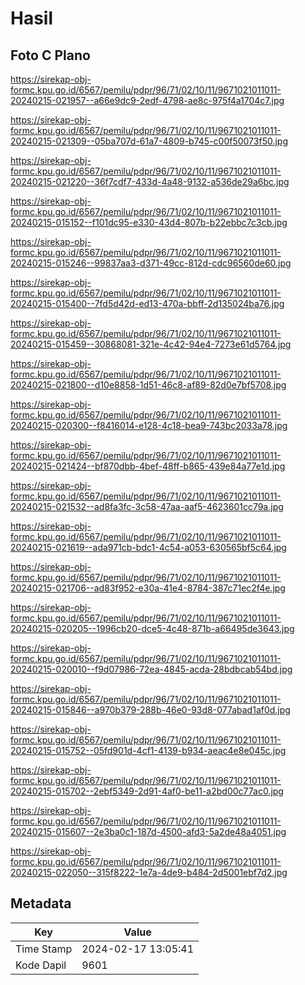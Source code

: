 # Hasil

## Foto C Plano

https://sirekap-obj-formc.kpu.go.id/6567/pemilu/pdpr/96/71/02/10/11/9671021011011-20240215-021957--a66e9dc9-2edf-4798-ae8c-975f4a1704c7.jpg

https://sirekap-obj-formc.kpu.go.id/6567/pemilu/pdpr/96/71/02/10/11/9671021011011-20240215-021309--05ba707d-61a7-4809-b745-c00f50073f50.jpg

https://sirekap-obj-formc.kpu.go.id/6567/pemilu/pdpr/96/71/02/10/11/9671021011011-20240215-021220--36f7cdf7-433d-4a48-9132-a536de29a6bc.jpg

https://sirekap-obj-formc.kpu.go.id/6567/pemilu/pdpr/96/71/02/10/11/9671021011011-20240215-015152--f101dc95-e330-43d4-807b-b22ebbc7c3cb.jpg

https://sirekap-obj-formc.kpu.go.id/6567/pemilu/pdpr/96/71/02/10/11/9671021011011-20240215-015246--99837aa3-d371-49cc-812d-cdc96560de60.jpg

https://sirekap-obj-formc.kpu.go.id/6567/pemilu/pdpr/96/71/02/10/11/9671021011011-20240215-015400--7fd5d42d-ed13-470a-bbff-2d135024ba76.jpg

https://sirekap-obj-formc.kpu.go.id/6567/pemilu/pdpr/96/71/02/10/11/9671021011011-20240215-015459--30868081-321e-4c42-94e4-7273e61d5764.jpg

https://sirekap-obj-formc.kpu.go.id/6567/pemilu/pdpr/96/71/02/10/11/9671021011011-20240215-021800--d10e8858-1d51-46c8-af89-82d0e7bf5708.jpg

https://sirekap-obj-formc.kpu.go.id/6567/pemilu/pdpr/96/71/02/10/11/9671021011011-20240215-020300--f8416014-e128-4c18-bea9-743bc2033a78.jpg

https://sirekap-obj-formc.kpu.go.id/6567/pemilu/pdpr/96/71/02/10/11/9671021011011-20240215-021424--bf870dbb-4bef-48ff-b865-439e84a77e1d.jpg

https://sirekap-obj-formc.kpu.go.id/6567/pemilu/pdpr/96/71/02/10/11/9671021011011-20240215-021532--ad8fa3fc-3c58-47aa-aaf5-4623601cc79a.jpg

https://sirekap-obj-formc.kpu.go.id/6567/pemilu/pdpr/96/71/02/10/11/9671021011011-20240215-021619--ada971cb-bdc1-4c54-a053-630565bf5c64.jpg

https://sirekap-obj-formc.kpu.go.id/6567/pemilu/pdpr/96/71/02/10/11/9671021011011-20240215-021706--ad83f952-e30a-41e4-8784-387c71ec2f4e.jpg

https://sirekap-obj-formc.kpu.go.id/6567/pemilu/pdpr/96/71/02/10/11/9671021011011-20240215-020205--1996cb20-dce5-4c48-871b-a66495de3643.jpg

https://sirekap-obj-formc.kpu.go.id/6567/pemilu/pdpr/96/71/02/10/11/9671021011011-20240215-020010--f9d07986-72ea-4845-acda-28bdbcab54bd.jpg

https://sirekap-obj-formc.kpu.go.id/6567/pemilu/pdpr/96/71/02/10/11/9671021011011-20240215-015846--a970b379-288b-46e0-93d8-077abad1af0d.jpg

https://sirekap-obj-formc.kpu.go.id/6567/pemilu/pdpr/96/71/02/10/11/9671021011011-20240215-015752--05fd901d-4cf1-4139-b934-aeac4e8e045c.jpg

https://sirekap-obj-formc.kpu.go.id/6567/pemilu/pdpr/96/71/02/10/11/9671021011011-20240215-015702--2ebf5349-2d91-4af0-be11-a2bd00c77ac0.jpg

https://sirekap-obj-formc.kpu.go.id/6567/pemilu/pdpr/96/71/02/10/11/9671021011011-20240215-015607--2e3ba0c1-187d-4500-afd3-5a2de48a4051.jpg

https://sirekap-obj-formc.kpu.go.id/6567/pemilu/pdpr/96/71/02/10/11/9671021011011-20240215-022050--315f8222-1e7a-4de9-b484-2d5001ebf7d2.jpg


## Metadata

| Key        | Value               |
| ---------- | ------------------- |
| Time Stamp | 2024-02-17 13:05:41 |
| Kode Dapil | 9601                |



